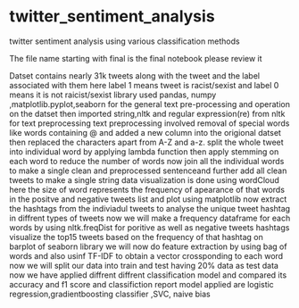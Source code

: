 # twitter_sentiment_analysis
twitter sentiment analysis using various classification methods

The file name starting with final is the final notebook please review it


Datset contains nearly 31k tweets along with the tweet and the label associated with them
here label 1 means tweet is racist/sexist and label 0 means it is not raicist/sexist
library used pandas, numpy ,matplotlib.pyplot,seaborn for the general text pre-processing and operation on the datset
then imported string,nltk and regular expression(re) from nltk for text preprocessing
text preprocessing involved removal of special words like words containing @ and added a new column into the origional datset
then replaced the characters apart from A-Z and a-z.
split the whole tweet into individual word by applying lambda function
then apply stemming on each word to reduce the number of words
now join all the individual words to make a single clean and preprocessed sentenceand further add all clean tweets to make a single string
data visualization is done using wordCloud here the size of word represents the frequency of apearance of that words in the positve and negative tweets list and plot using matplotlib
now extract the hashtags from the indiviadul tweets to analyse the unique tweet hashtag in diffrent types of tweets
now we will make a frequency dataframe for each words by using nltk.freqDist for poritive as well as negative tweets hashtags
visualize the top15 tweets based on the frequency of that hashtag on barplot of seaborn library
we will now do feature extraction by using bag of words and also usinf TF-IDF to obtain a vector crossponding to each word
now we will split our data into train and test having 20% data as test data
now we have applied diffrent diffrent classification model and compared its accuracy and f1 score and classifiction report
model applied are logistic regression,gradientboosting classifier ,SVC, naive bias 



